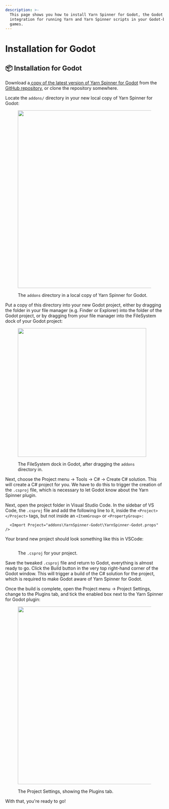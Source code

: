 ```yaml
---
description: >-
  This page shows you how to install Yarn Spinner for Godot, the Godot
  integration for running Yarn and Yarn Spinner scripts in your Godot-based
  games.
---
```


# Installation for Godot

<!-- {% hint style="danger" %}
Yarn Spinner for Godot is a Yarn Labs project. It is not fully, or officially supported, and may break, or change at any time.
{% endhint %} -->

## 📦 Installation for Godot

Download a[ copy of the latest version of Yarn Spinner for Godot](https://github.com/YarnSpinnerTool/YarnSpinner-Godot/releases) from the [GitHub repository](https://github.com/YarnSpinnerTool/YarnSpinner-Godot/), or clone the repository somewhere.

Locate the `addons/` directory in your new local copy of Yarn Spinner for Godot:

<figure><img src="../../.gitbook/assets/Screenshot 2023-10-17 at 3.01.50 pm.png" alt="" width="563"><figcaption><p>The <code>addons</code> directory in a local copy of Yarn Spinner for Godot.</p></figcaption></figure>

Put a copy of this directory into your new Godot project, either by dragging the folder in your file manager (e.g. Finder or Explorer) into the folder of the Godot project, or by dragging from your file manager into the FileSystem dock of your Godot project:

<figure><img src="../../.gitbook/assets/Screenshot 2023-10-17 at 3.04.04 pm.png" alt="" width="408"><figcaption><p>The FileSystem dock in Godot, after dragging the <code>addons</code> directory in.</p></figcaption></figure>

Next, choose the Project menu -> Tools -> C# -> Create C# solution. This will create a C# project for you. We have to do this to trigger the creation of the `.csproj` file, which is necessary to let Godot know about the Yarn Spinner plugin.

Next, open the project folder in Visual Studio Code. In the sidebar of VS Code, the `.csproj` file and add the following line to it, inside the `<Project>` `</Project>` tags, but not inside an `<ItemGroup>` or `<PropertyGroup>:`

```
  <Import Project="addons\YarnSpinner-Godot\YarnSpinner-Godot.props" />
```

Your brand new project should look something like this in VSCode:

<figure><img src="../../.gitbook/assets/YarnSpinnerGodot-Csproj-File.png" alt=""><figcaption><p>The <code>.csproj</code> for your project.</p></figcaption></figure>

Save the tweaked `.csproj` file and return to Godot, everything is almost ready to go. Click the Build button in the very top right-hand corner of the Godot window. This will trigger a build of the C# solution for the project, which is required to make Godot aware of Yarn Spinner for Godot.

Once the build is complete, open the Project menu -> Project Settings, change to the Plugins tab, and tick the enabled box next to the Yarn Spinner for Godot plugin:

<figure><img src="../../.gitbook/assets/Screenshot 2023-10-18 at 10.40.42 am.png" alt="" width="563"><figcaption><p>The Project Settings, showing the Plugins tab.</p></figcaption></figure>

With that, you're ready to go!
